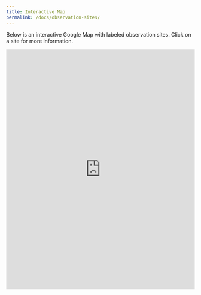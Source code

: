 ```yaml
---
title: Interactive Map
permalink: /docs/observation-sites/
---
```


Below is an interactive Google Map with labeled observation sites. Click on a site for more information.

<iframe src="https://www.google.com/maps/d/u/0/embed?mid=1MED48QtF0i1QF6Nb8O_kKvXMQMYaXnA&ehbc=2E312F" frameborder="0" allowfullscreen style="width:100%;height:640px;"></iframe>

